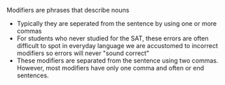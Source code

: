 Modifiers are phrases that describe nouns

-   Typically they are seperated from the sentence by using one or more commas
-   For students who never studied for the SAT, these errors are often difficult to spot in everyday language we are accustomed to incorrect modifiers so errors will never "sound correct"
-   These modifiers are separated from the sentence using two commas. However, most modifiers have only one comma and often or end sentences.
